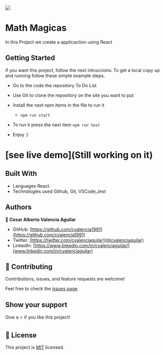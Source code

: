 ![](https://img.shields.io/badge/Microverse-blueviolet)

# Math Magicas

In this Project we create  a applicaction using React 

## Getting Started

if you want this project, follow the next intruccions:
To get a local copy up and running follow these simple example steps.

 - Go to the code the repository To Do List
 - Use Git to clone the repository on the site you want to put
 - Install the next npm items in the file to run it
    - `npm run start`

 - To run it press the next item `npm run test`
 - Enjoy :)

# [see live demo](Still working on it)

## Built With

- Languages React.
- Technologies used Github, Git, VSCode,Jest

## Authors

👤 **Cesar Alberto Valencia Aguilar**

- GitHub: [https://github.com/cvalencia1991](https://github.com/cvalencia1991)
- Twitter: [https://twitter.com/cvalenciaguilar](@cvalenciaguilar)
- LinkedIn: [https://www.linkedin.com/in/cvalenciaguilar/](www.linkedin.com/in/cvalenciaguilar)

## 🤝 Contributing

Contributions, issues, and feature requests are welcome!

Feel free to check the [issues page](https://github.com/cvalencia1991/Math-magicians/issues).

## Show your support

Give a ⭐️ if you like this project!


## 📝 License

This project is [MIT](./LICENSE) licensed.
